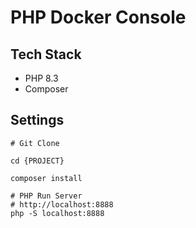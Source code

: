 # PHP Docker Console

## Tech Stack

- PHP 8.3
- Composer

## Settings

```shell
# Git Clone

cd {PROJECT}

composer install

# PHP Run Server
# http://localhost:8888
php -S localhost:8888
```